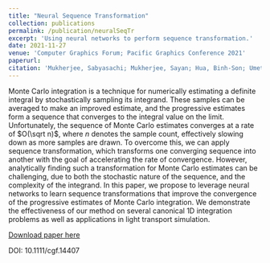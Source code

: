 ```yaml
---
title: "Neural Sequence Transformation"
collection: publications
permalink: /publication/neuralSeqTr
excerpt: 'Using neural networks to perform sequence transformation.'
date: 2021-11-27
venue: 'Computer Graphics Forum; Pacific Graphics Conference 2021'
paperurl: 
citation: 'Mukherjee, Sabyasachi; Mukherjee, Sayan; Hua, Binh-Son; Umetani, Nobuyuki and Meister, Daniel. "Neural Sequence Transformation." <i>Computer Graphics Forum</i> (Wiley), Volume 40, Issue 7, Pages 131-140 (2021).'
---
```

Monte Carlo integration is a technique for numerically estimating a definite integral by stochastically sampling its integrand.
These samples can be averaged to make an improved estimate, and the progressive estimates form a sequence that converges
to the integral value on the limit. Unfortunately, the sequence of Monte Carlo estimates converges at a rate of $O(\sqrt n)$, where
$n$ denotes the sample count, effectively slowing down as more samples are drawn. To overcome this, we can apply sequence
transformation, which transforms one converging sequence into another with the goal of accelerating the rate of convergence.
However, analytically finding such a transformation for Monte Carlo estimates can be challenging, due to both the stochastic
nature of the sequence, and the complexity of the integrand. In this paper, we propose to leverage neural networks to learn
sequence transformations that improve the convergence of the progressive estimates of Monte Carlo integration. We demonstrate
the effectiveness of our method on several canonical 1D integration problems as well as applications in light transport simulation.

[Download paper here](/files/neuralSeqTr.pdf)

DOI: 10.1111/cgf.14407 
